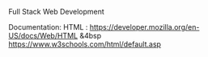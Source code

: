 
Full Stack Web Development

Documentation:
HTML : https://developer.mozilla.org/en-US/docs/Web/HTML 
&4bsp<br/> https://www.w3schools.com/html/default.asp

